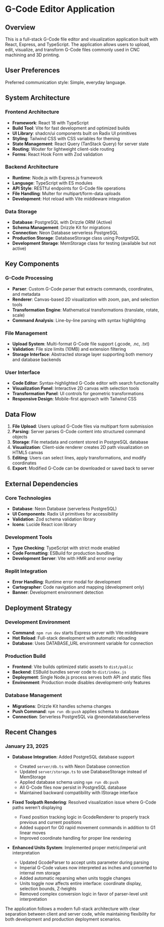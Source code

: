 # G-Code Editor Application

## Overview

This is a full-stack G-Code file editor and visualization application built with React, Express, and TypeScript. The application allows users to upload, edit, visualize, and transform G-Code files commonly used in CNC machining and 3D printing.

## User Preferences

Preferred communication style: Simple, everyday language.

## System Architecture

### Frontend Architecture
- **Framework**: React 18 with TypeScript
- **Build Tool**: Vite for fast development and optimized builds
- **UI Library**: shadcn/ui components built on Radix UI primitives
- **Styling**: Tailwind CSS with CSS variables for theming
- **State Management**: React Query (TanStack Query) for server state
- **Routing**: Wouter for lightweight client-side routing
- **Forms**: React Hook Form with Zod validation

### Backend Architecture
- **Runtime**: Node.js with Express.js framework
- **Language**: TypeScript with ES modules
- **API Style**: RESTful endpoints for G-Code file operations
- **File Handling**: Multer for multipart/form-data uploads
- **Development**: Hot reload with Vite middleware integration

### Data Storage
- **Database**: PostgreSQL with Drizzle ORM (Active)
- **Schema Management**: Drizzle Kit for migrations
- **Connection**: Neon Database serverless PostgreSQL
- **Production Storage**: DatabaseStorage class using PostgreSQL
- **Development Storage**: MemStorage class for testing (available but not active)

## Key Components

### G-Code Processing
- **Parser**: Custom G-Code parser that extracts commands, coordinates, and metadata
- **Renderer**: Canvas-based 2D visualization with zoom, pan, and selection tools
- **Transformation Engine**: Mathematical transformations (translate, rotate, scale)
- **Command Analysis**: Line-by-line parsing with syntax highlighting

### File Management
- **Upload System**: Multi-format G-Code file support (.gcode, .nc, .txt)
- **Validation**: File size limits (10MB) and extension filtering
- **Storage Interface**: Abstracted storage layer supporting both memory and database backends

### User Interface
- **Code Editor**: Syntax-highlighted G-Code editor with search functionality
- **Visualization Panel**: Interactive 2D canvas with selection tools
- **Transformation Panel**: UI controls for geometric transformations
- **Responsive Design**: Mobile-first approach with Tailwind CSS

## Data Flow

1. **File Upload**: Users upload G-Code files via multipart form submission
2. **Parsing**: Server parses G-Code content into structured command objects
3. **Storage**: File metadata and content stored in PostgreSQL database
4. **Visualization**: Client-side renderer creates 2D path visualization on HTML5 canvas
5. **Editing**: Users can select lines, apply transformations, and modify coordinates
6. **Export**: Modified G-Code can be downloaded or saved back to server

## External Dependencies

### Core Technologies
- **Database**: Neon Database (serverless PostgreSQL)
- **UI Components**: Radix UI primitives for accessibility
- **Validation**: Zod schema validation library
- **Icons**: Lucide React icon library

### Development Tools
- **Type Checking**: TypeScript with strict mode enabled
- **Code Formatting**: ESBuild for production bundling
- **Development Server**: Vite with HMR and error overlay

### Replit Integration
- **Error Handling**: Runtime error modal for development
- **Cartographer**: Code navigation and mapping (development only)
- **Banner**: Development environment detection

## Deployment Strategy

### Development Environment
- **Command**: `npm run dev` starts Express server with Vite middleware
- **Hot Reload**: Full-stack development with automatic reloading
- **Database**: Uses DATABASE_URL environment variable for connection

### Production Build
- **Frontend**: Vite builds optimized static assets to `dist/public`
- **Backend**: ESBuild bundles server code to `dist/index.js`
- **Deployment**: Single Node.js process serves both API and static files
- **Environment**: Production mode disables development-only features

### Database Management
- **Migrations**: Drizzle Kit handles schema changes
- **Push Command**: `npm run db:push` applies schema to database
- **Connection**: Serverless PostgreSQL via @neondatabase/serverless

## Recent Changes

### January 23, 2025
- **Database Integration**: Added PostgreSQL database support
  - Created `server/db.ts` with Neon Database connection
  - Updated `server/storage.ts` to use DatabaseStorage instead of MemStorage
  - Applied database schema using `npm run db:push`
  - All G-Code files now persist in PostgreSQL database
  - Maintained backward compatibility with IStorage interface

- **Fixed Toolpath Rendering**: Resolved visualization issue where G-Code paths weren't displaying
  - Fixed position tracking logic in GcodeRenderer to properly track previous and current positions
  - Added support for G0 rapid movement commands in addition to G1 linear moves
  - Improved coordinate handling for proper line rendering

- **Enhanced Units System**: Implemented proper metric/imperial unit interpretation
  - Updated GcodeParser to accept units parameter during parsing
  - Imperial G-Code values now interpreted as inches and converted to internal mm storage
  - Added automatic reparsing when units toggle changes
  - Units toggle now affects entire interface: coordinate display, selection bounds, Z-heights
  - Removed complex conversion logic in favor of parser-level unit interpretation

The application follows a modern full-stack architecture with clear separation between client and server code, while maintaining flexibility for both development and production deployment scenarios.